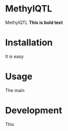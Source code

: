 # MethylQTL
MethylQTL
**This is bold text**
# Installation
It is easy
# Usage
The main
# Development
This 
